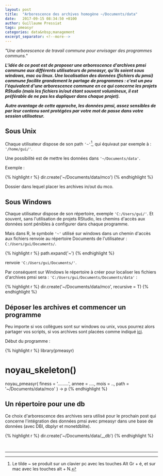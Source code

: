 ```yaml
---
layout: post
title:  "Arborescence des archives homogène ~/Documents/data"
date:   2017-09-15 08:34:50 +0100
author: Guillaume Pressiat
tags: pmeasyr
categories: data&nbsp;management
excerpt_separator: <!--more-->
---
```


*"Une arborescence de travail commune pour envisager des programmes communs."*

<!--more-->


***L'idée de ce post est de proposer une arborescence d'archives pmsi commune aux différents utilisateurs de pmeasyr, qu'ils soient sous windows, mac ou linux. Une localisation des données (fichiers du pmsi) commune facilite grandement le partage de programmes : c'est un peu l'équivalent d'une arborescence commune en ce qui concerne les projets RStudio (mais les fichiers in/out étant souvent volumineux, il est préférable de ne pas les dupliquer dans chaque projet).***

***Autre avantage de cette approche, les données pmsi, assez sensibles de par leur contenu sont protégées par votre mot de passe dans votre session utilisateur.***


## Sous Unix

Chaque utilisateur dispose de son path `'~'`[^1], qui équivaut par exemple à : `'/home/gui/'`.

Une possibilité est de mettre les données dans `'~/Documents/data'`.

Exemple : 

{% highlight r %}
dir.create('~/Documents/data/mco')
{% endhighlight %}

Dossier dans lequel placer les archives in/out du mco.


## Sous Windows

Chaque utilisateur dispose de son répertoire, exemple `'C:/Users/gui/'`. Et souvent, sans l'utilisation de projets RStudio, les chemins d'accès aux données sont pénibles à configurer dans chaque programme.

Mais dans R, le symbole `'~'` utilisé sur windows dans un chemin d'accès aux fichiers renvoie au répertoire Documents de l'utilisateur : `C:/Users/gui/Documents/`.


{% highlight r %}
path.expand('~')
{% endhighlight %}

renvoie `'C:/Users/gui/Documents/'`.

Par conséquent sur Windows le répertoire à créer pour localiser les fichiers d'archives pmsi sera : `'C:/Users/gui/Documents/Documents/data'` :

{% highlight r %}
dir.create('~/Documents/data/mco', recursive = T)
{% endhighlight %}

## Déposer les archives et commencer un programme

Peu importe si vos collègues sont sur windows ou unix, vous pourrez alors partager vos scripts, si vos archives sont placées comme indiqué [ici](https://guillaumepressiat.github.io/pmeasyr/archives.html#arborescence-des-archives). 

Début du programme : 

{% highlight r %}
library(pmeasyr)
# noyau_skeleton()
noyau_pmeasyr(
  finess = '.........',
  annee  = ....,
  mois   = ..,
  path   = '~/Documents/data/mco'
) -> p
{% endhighlight %}

## Un répertoire pour une db


Ce choix d'arborescence des archives sera utilisé pour le prochain post qui concerne l'intégration des données pmsi avec pmeasyr dans une base de données (avec DBI, dbplyr et monetdblite).

{% highlight r %}
dir.create('~/Documents/data/__db')
{% endhighlight %}



<br>

------

[^1]: Le tilde ~ se produit sur un clavier pc avec les touches Alt Gr + é, et sur mac avec les touches alt + N.
